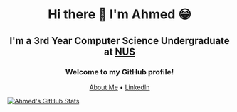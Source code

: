 <h1 align="center">Hi there 👋 I'm Ahmed 😁</h1>
<h2 align="center">I'm a 3rd Year Computer Science Undergraduate at <a href="https://nus.edu.sg" target="_blank" rel="noopener noreferrer">NUS</a></h2>
<h3 align="center">Welcome to my GitHub profile!</h3>
<p align="center">
  <a href="https://madanalogy.dev/" target="_blank" rel="noopener noreferrer">About Me</a> •
  <a href="https://www.linkedin.com/in/ahmed-bahajjaj/" target="_blank" rel="noopener noreferrer">LinkedIn</a>
</p>

[![Ahmed's GitHub Stats](https://github-readme-stats.vercel.app/api?username=madanalogy&count_private=true&hide=stars&theme=Gradient)](https://github.com/anuraghazra/github-readme-stats)
